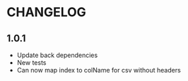 # CHANGELOG
## 1.0.1
* Update back dependencies
* New tests
* Can now map index to colName for csv without headers
